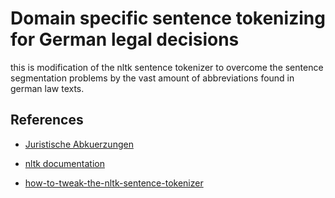 # Domain specific sentence tokenizing for German legal decisions

this is modification of the nltk sentence tokenizer to overcome the 
sentence segmentation problems by the vast amount of abbreviations
found in german law texts.



## References

* [Juristische Abkuerzungen](www.juristische-abkuerzungen.de)

* [nltk documentation](http://www.nltk.org/_modules/nltk/tokenize/punkt.html)

* [how-to-tweak-the-nltk-sentence-tokenizer](http://stackoverflow.com/questions/14095971/how-to-tweak-the-nltk-sentence-tokenizer)


